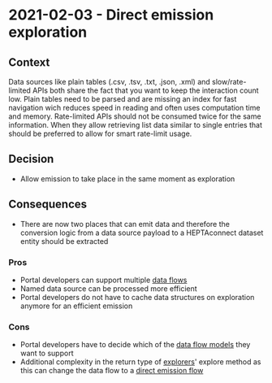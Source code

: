 # 2021-02-03 - Direct emission exploration

## Context

Data sources like plain tables (.csv, .tsv, .txt, .json, .xml) and slow/rate-limited APIs both share the fact that you want to keep the interaction count low.
Plain tables need to be parsed and are missing an index for fast navigation wich reduces speed in reading and often uses computation time and memory.
Rate-limited APIs should not be consumed twice for the same information.
When they allow retrieving list data similar to single entries that should be preferred to allow for smart rate-limit usage. 


## Decision

* Allow emission to take place in the same moment as exploration


## Consequences

* There are now two places that can emit data and therefore the conversion logic from a data source payload to a HEPTAconnect dataset entity should be extracted

### Pros

* Portal developers can support multiple [data flows](../general-resources/004-data-flow.md)
* Named data source can be processed more efficient
* Portal developers do not have to cache data structures on exploration anymore for an efficient emission

### Cons

* Portal developers have to decide which of the [data flow models](../general-resources/004-data-flow.md) they want to support
* Additional complexity in the return type of [explorers](../portal-development/002-explorer.md)' explore method as this can change the data flow to a [direct emission flow](../portal-development/014-direct-emission-explorer.md) 
